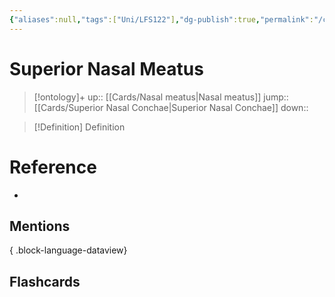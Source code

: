 ```yaml
---
{"aliases":null,"tags":["Uni/LFS122"],"dg-publish":true,"permalink":"/cards/superior-nasal-meatus/","dgPassFrontmatter":true}
---
```


# Superior Nasal Meatus

> [!ontology]+
> up:: [[Cards/Nasal meatus\|Nasal meatus]]
> jump:: [[Cards/Superior Nasal Conchae\|Superior Nasal Conchae]]
> down:: 

> [!Definition] Definition

# Reference

- 

## Mentions


{ .block-language-dataview}

## Flashcards